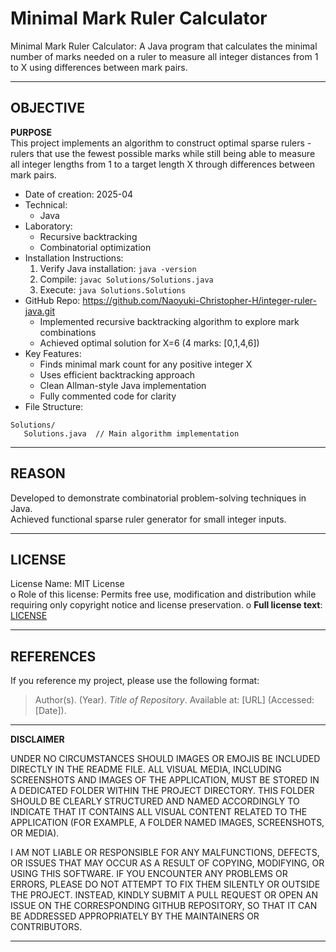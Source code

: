 # Minimal Mark Ruler Calculator  

Minimal Mark Ruler Calculator: A Java program that calculates the minimal number of marks needed on a ruler to measure all integer distances from 1 to X using differences between mark pairs.  

---

## OBJECTIVE  

**PURPOSE**  
This project implements an algorithm to construct optimal sparse rulers - rulers that use the fewest possible marks while still being able to measure all integer lengths from 1 to a target length X through differences between mark pairs.  

- Date of creation: 2025-04 
- Technical:  
   - Java  
- Laboratory:  
   - Recursive backtracking  
   - Combinatorial optimization  
- Installation Instructions:  
   1. Verify Java installation: `java -version`  
   2. Compile: `javac Solutions/Solutions.java`  
   3. Execute: `java Solutions.Solutions`  
- GitHub Repo: https://github.com/Naoyuki-Christopher-H/integer-ruler-java.git
   - Implemented recursive backtracking algorithm to explore mark combinations  
   - Achieved optimal solution for X=6 (4 marks: [0,1,4,6])  
- Key Features:  
   - Finds minimal mark count for any positive integer X  
   - Uses efficient backtracking approach  
   - Clean Allman-style Java implementation  
   - Fully commented code for clarity  
- File Structure:  
```
Solutions/
   Solutions.java  // Main algorithm implementation
```

---

## REASON  

Developed to demonstrate combinatorial problem-solving techniques in Java.  
Achieved functional sparse ruler generator for small integer inputs.  

---

## LICENSE  

License Name: MIT License  
o Role of this license: Permits free use, modification and distribution while requiring only copyright notice and license preservation. 
o **Full license text**: [LICENSE](LICENSE)

---

## REFERENCES  

If you reference my project, please use the following format:

> Author(s). (Year). *Title of Repository*. Available at: \[URL] (Accessed: \[Date]).

---

**DISCLAIMER**  

UNDER NO CIRCUMSTANCES SHOULD IMAGES OR EMOJIS BE INCLUDED DIRECTLY IN THE README FILE. ALL VISUAL MEDIA, INCLUDING SCREENSHOTS AND IMAGES OF THE APPLICATION, MUST BE STORED IN A DEDICATED FOLDER WITHIN THE PROJECT DIRECTORY. THIS FOLDER SHOULD BE CLEARLY STRUCTURED AND NAMED ACCORDINGLY TO INDICATE THAT IT CONTAINS ALL VISUAL CONTENT RELATED TO THE APPLICATION (FOR EXAMPLE, A FOLDER NAMED IMAGES, SCREENSHOTS, OR MEDIA).  

I AM NOT LIABLE OR RESPONSIBLE FOR ANY MALFUNCTIONS, DEFECTS, OR ISSUES THAT MAY OCCUR AS A RESULT OF COPYING, MODIFYING, OR USING THIS SOFTWARE. IF YOU ENCOUNTER ANY PROBLEMS OR ERRORS, PLEASE DO NOT ATTEMPT TO FIX THEM SILENTLY OR OUTSIDE THE PROJECT. INSTEAD, KINDLY SUBMIT A PULL REQUEST OR OPEN AN ISSUE ON THE CORRESPONDING GITHUB REPOSITORY, SO THAT IT CAN BE ADDRESSED APPROPRIATELY BY THE MAINTAINERS OR CONTRIBUTORS.  

---
